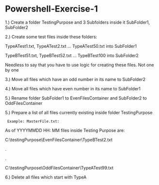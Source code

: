 # Powershell-Exercise-1

1.) Create a folder TestingPurpose and 3 Subfolders inside it SubFolder1, SubFolder2

2.) Create some test files inside these folders:

TypeATest1.txt, TypeATest2.txt  … TypeATest50.txt into SubFolder1

TypeBTest51.txt, TypeBTest52.txt … TypeBTest100 into SubFolder2

Needless to say that you have to use logic for creating these files. Not one by one

3.) Move all files which have an odd number in its name to SubFolder2

4.) Move all files which have even number in its name to SubFolder1

5.) Rename folder SubFolder1 to EvenFilesContainer and SubFolder2 to OddFilesContainer

5.) Prepare a list of all files currently existing inside folder TestingPurpose

     Example: MasterFile.txt:

As of YYYYMMDD HH: MM files inside Testing Purpose are:

C:\testingPurpose\EvenFilesContainer\TypeBTest2.txt

.

.

C:\testingPurpose\OddFilesContainer\TypeATest99.txt

6.) Delete all files which start with TypeA
